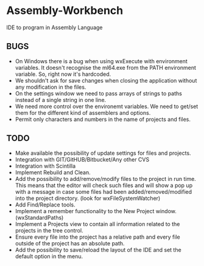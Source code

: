 # Assembly-Workbench
IDE to program in Assembly Language

BUGS
----

* On Windows there is a bug when using wxExecute with environment variables. It doesn't recognise the ml64.exe from the PATH environment variable. So, right now it's hardcoded.
* We shouldn't ask for save changes when closing the application without any modification in the files.
* On the settings window we need to pass arrays of strings to paths instead of a single string in one line.
* We need more control over the environemt variables. We need to get/set them for the different kind of assemblers and options.
* Permit only characters and numbers in the name of projects and files.

TODO
----

* Make available the possibility of update settings for files and projects.
* Integration with GIT/GitHUB/Bitbucket/Any other CVS
* Integration with Scintilla
* Implement Rebuild and Clean.
* Add the possibility to add/remove/modify files to the project in run time. This means that the editor will check such files and will show a pop up with a message in case some files had been added/removed/modified into the project directory. (look for wxFileSystemWatcher)
* Add Find/Replace tools.
* Implement a remember functionality to the New Project window. (wxStandardPaths)
* Implement a Projects view to contain all information related to the projects in the tree control.
* Ensure every file into the project has a relative path and every file outside of the project has an absolute path.
* Add the possibility to save/reload the layout of the IDE and set the default option in the menu.